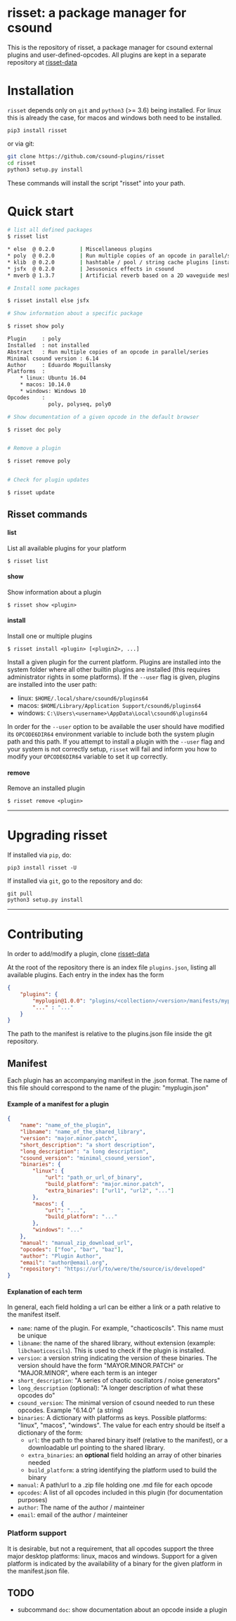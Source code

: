 # risset: a package manager for csound

This is the repository of risset, a package manager for csound external
plugins and user-defined-opcodes. All plugins are kept in a separate
repository at [risset-data](https://github.com/csound-plugins/risset-data)

# Installation

`risset` depends only on `git` and `python3` (>= 3.6) being installed. For linux this is 
already the case, for macos and windows both need to be installed.

```
pip3 install risset
```

or via git:

```bash
git clone https://github.com/csound-plugins/risset
cd risset
python3 setup.py install
```

These commands will install the script "risset" into your path.

# Quick start

```bash
# list all defined packages
$ risset list

* else  @ 0.2.0        | Miscellaneous plugins
* poly  @ 0.2.0        | Run multiple copies of an opcode in parallel/series
* klib  @ 0.2.0        | hashtable / pool / string cache plugins [installed 0.2.0]
* jsfx  @ 0.2.0        | Jesusonics effects in csound
* mverb @ 1.3.7        | Artificial reverb based on a 2D waveguide mesh

# Install some packages

$ risset install else jsfx

# Show information about a specific package

$ risset show poly

Plugin     : poly
Installed  : not installed
Abstract   : Run multiple copies of an opcode in parallel/series
Minimal csound version : 6.14
Author     : Eduardo Moguillansky
Platforms  :
    * linux: Ubuntu 16.04
    * macos: 10.14.0
    * windows: Windows 10
Opcodes    :
             poly, polyseq, poly0

# Show documentation of a given opcode in the default browser

$ risset doc poly


# Remove a plugin

$ risset remove poly


# Check for plugin updates

$ risset update

```

## Risset commands

#### list

List all available plugins for your platform

    $ risset list

#### show

Show information about a plugin

    $ risset show <plugin>


#### install

Install one or multiple plugins

    $ risset install <plugin> [<plugin2>, ...]

Install a given plugin for the current platform. Plugins are installed into
the system folder where all other builtin plugins are installed (this requires administrator rights in some platforms). 
If the `--user` flag is given, plugins are installed into the user path:

* linux: `$HOME/.local/share/csound6/plugins64`
* macos: `$HOME/Library/Application Support/csound6/plugins64`
* windows: `C:\Users\<username>\AppData\Local\csound6\plugins64`

In order for the `--user` option to be available the user should have modified its `OPCODE6DIR64`
environment variable to include both the system plugin path and this path. If you attempt to install 
a plugin with the `--user` flag and your system is not correctly setup, `risset` will fail and inform 
you how to modify your `OPCODE6DIR64` variable to set it up correctly. 


#### remove

Remove an installed plugin

    $ risset remove <plugin>
    
-------

# Upgrading risset 

If installed via `pip`, do:

    pip3 install risset -U

If installed via `git`, go to the repository and do:

    git pull
    python3 setup.py install


-----

# Contributing

In order to add/modify a plugin, clone [risset-data](https://github.com/csound-plugins/risset-data)

At the root of the repository there is an index file `plugins.json`, listing all available
plugins. Each entry in the index has the form

```json
{
    "plugins": {
        "myplugin@1.0.0": "plugins/<collection>/<version>/manifests/myplugin.json",
        "..." : "..."
    }
}
```

The path to the manifest is relative to the plugins.json file inside the git repository.

## Manifest

Each plugin has an accompanying manifest in the .json format. The name of this file
should correspond to the name of the plugin: "myplugin.json"

#### Example of a manifest for a plugin

```json
{
    "name": "name_of_the_plugin",
    "libname": "name_of_the_shared_library",
    "version": "major.minor.patch",
    "short_description": "a short description",
    "long_description": "a long description",
    "csound_version": "minimal_csound_version",
    "binaries": {
        "linux": {
            "url": "path_or_url_of_binary",
            "build_platform": "major.minor.patch",
            "extra_binaries": ["url1", "url2", "..."]
        },
        "macos": {
            "url": "...",
            "build_platform": "..."
        },
        "windows": "..."
    },
    "manual": "manual_zip_download_url",
    "opcodes": ["foo", "bar", "baz"],
    "author": "Plugin Author",
    "email": "author@email.org",
    "repository": "https://url/to/were/the/source/is/developed"
}
```

#### Explanation of each term

In general, each field holding a url can be either a link or a path relative to
the manifest itself.

* `name`: name of the plugin. For example, "chaoticoscils". This name must be unique
* `libname`: the name of the shared library, without extension (example: `libchaoticoscils`).
    This is used to check if the plugin is installed.
* `version`: a version string indicating the version of these binaries. The version
    should have the form "MAYOR.MINOR.PATCH" or "MAJOR.MINOR", where each term is
    an integer
* `short_description`: "A series of chaotic oscillators / noise generators"
* `long_description` (optional): "A longer description of what these opcodes do"
* `csound_version`: The minimal version of csound needed to run these opcodes.
    Example "6.14.0" (a string)
* `binaries`: A dictionary with platforms as keys. Possible platforms: "linux", "macos", "windows".
    The value for each entry should be itself a dictionary of the form:
    * `url`: the path to the shared binary itself (relative to the manifest), or
    a downloadable url pointing to the shared library.
    * `extra_binaries`: an **optional** field holding an array of other binaries needed
    * `build_platform`: a string identifying the platform used to build the binary
* `manual`: A path/url to a .zip file holding one .md file for each opcode
* `opcodes`: A list of all opcodes included in this plugin (for documentation purposes)
* `author`: The name of the author / mainteiner
* `email`: email of the author / mainteiner

### Platform support

It is desirable, but not a requirement, that all opcodes support the three major desktop
platforms: linux, macos and windows. Support for a given platform is indicated by the availability of
a binary for the given platform in the manifest.json file.


## TODO

* subcommand `doc`: show documentation about an opcode inside a plugin

